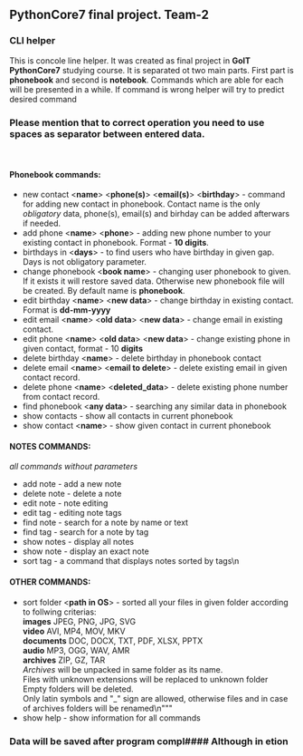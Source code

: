 ## PythonCore7 final project. Team-2
### СLI helper
This is concole line helper. It was created as final project in **GoIT PythonCore7** studying course.
It is separated ot two main parts. First part is **phonebook** and second is **notebook**.
Commands which are able for each will be presented in a while. If command is wrong helper will try to predict
desired command
### Please mention that to correct operation you need to use spaces as separator between entered data.
<br>

#### Phonebook commands:
* new contact <**name**> <**phone(s)**> <**email(s)**> <**birthday**> - command for adding new contact in phonebook.
Contact name is the only _*obligatory*_ data, phone(s), email(s) and birhday can be added afterwars if needed.
* add phone <**name**> <**phone**> - adding new phone number to your existing contact in phonebook. Format - __10 digits__.
* birthdays in <**days**> - to find users who have birthday in given gap. Days is not obligatory parameter.
* change phonebook <**book name**> - changing user phonebook to given. If it exists it will restore saved data.
Otherwise new phonebook file will be created. By default name is **phonebook**.
* edit birthday <**name**> <**new data**> - change birthday in existing contact. Format is __dd-mm-yyyy__
* edit email <**name**> <**old data**> <**new data**> - change email in existing contact.
* edit phone <**name**> <**old data**> <**new data**> - change existing phone in given contact, format - 10 __digits__
* delete birthday <**name**> - delete birthday in phonebook contact
* delete email <**name**> <**email to delete**> - delete existing email in given contact record. 
* delete phone <**name**> <**deleted_data**>  - delete existing phone number from contact record.
* find phonebook <**any data**> - searching any similar data in phonebook
* show contacts - show all contacts in current phonebook
* show contact <**name**> - show given contact in current phonebook

#### NOTES COMMANDS:
_*all commands without parameters*_
* add note    - add a new note 
* delete note - delete a note
* edit note   - note editing
* edit tag    - editing note tags
* find note   - search for a note by name or text
* find tag    - search for a note by tag
* show notes  - display all notes
* show note   - display an exact note
* sort tag    - a command that displays notes sorted by tags\n

#### OTHER COMMANDS:

* sort folder <**path in OS**> - sorted all your files in given folder according to follwing criterias: \
**images** JPEG, PNG, JPG, SVG \
**video** AVI, MP4, MOV, MKV \
**documents** DOC, DOCX, TXT, PDF, XLSX, PPTX \
**audio** MP3, OGG, WAV, AMR \
**archives** ZIP, GZ, TAR \
_Archives_ will be unpacked in same folder as its name. \
Files with unknown extensions will be replaced to unknown folder \
Empty folders will be deleted. \
Only latin symbols and "_" sign are allowed, otherwise files and in case of archives folders will be renamed\n"""
* show help - show information for all commands

### Data will be saved after program compl#### Although in etion 
